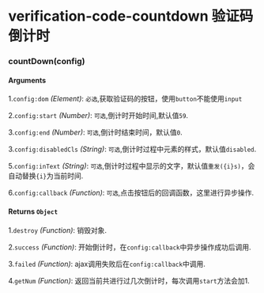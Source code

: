 # verification-code-countdown 验证码倒计时

### countDown(config)

#### Arguments

1.`config:dom` *(Element)*: `必选`,获取验证码的按钮，使用`button`不能使用`input`

2.`config:start` *(Number)*: `可选`,倒计时开始时间,默认值`59`.

3.`config:end` *(Number)*: `可选`,倒计时结束时间，默认值`0`.

3.`config:disabledCls` *(String)*: `可选`,倒计时过程中元素的样式，默认值`disabled`.

5.`config:inText` *(String)*: `可选`,倒计时过程中显示的文字，默认值`重发({i}s)`，会自动替换`{i}`为当前时间.

6.`config:callback` *(Function)*: `可选`,点击按钮后的回调函数，这里进行异步操作.

#### Returns `Object`

1.`destroy` *(Function)*: 销毁对象.

2.`success` *(Function)*: 开始倒计时，在`config:callback`中异步操作成功后调用.

3.`failed` *(Function)*: ajax调用失败后在`config:callback`中调用.

4.`getNum` *(Function)*: 返回当前共进行过几次倒计时，每次调用`start`方法会加1.
